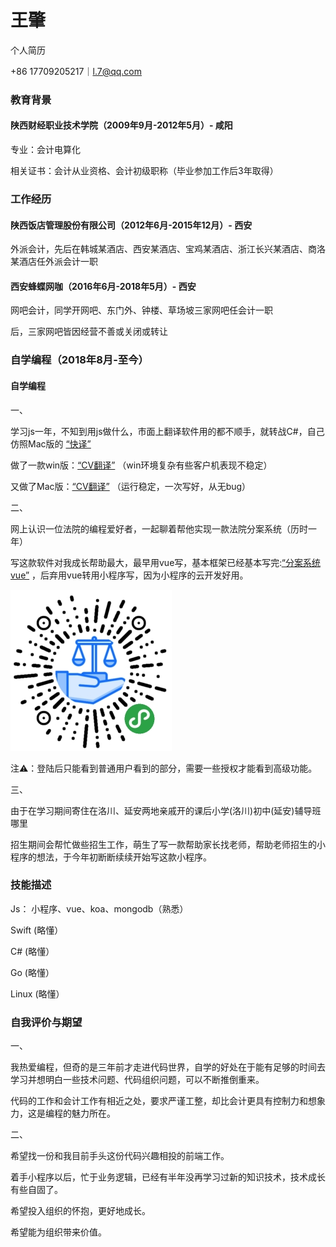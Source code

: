 # 王肇
个人简历

 +86 17709205217｜l.7@qq.com
### 教育背景

#### 陕西财经职业技术学院（2009年9月-2012年5月）- 咸阳

专业：会计电算化

相关证书：会计从业资格、会计初级职称（毕业参加工作后3年取得）

### 工作经历

#### 陕西饭店管理股份有限公司（2012年6月-2015年12月）- 西安

外派会计，先后在韩城某酒店、西安某酒店、宝鸡某酒店、浙江长兴某酒店、商洛某酒店任外派会计一职

#### 西安蜂蝶网咖（2016年6月-2018年5月）- 西安

网吧会计，同学开网吧、东门外、钟楼、草场坡三家网吧任会计一职

后，三家网吧皆因经营不善或关闭或转让

### 自学编程（2018年8月-至今）

#### 自学编程
一、

学习js一年，不知到用js做什么，市面上翻译软件用的都不顺手，就转战C#，自己仿照Mac版的
[“快译”](https://itunes.apple.com/cn/app/%E5%BF%AB%E8%AF%91-%E5%A4%9A%E8%AF%AD%E8%A8%80%E6%99%BA%E8%83%BD%E5%AD%97%E5%85%B8/id1217010477?mt=12)

做了一款win版：[“CV翻译”](https://github.com/xyfll7/CV-translation) （win环境复杂有些客户机表现不稳定）

又做了Mac版：[“CV翻译”](https://github.com/xyfll7/CVtranslate) （运行稳定，一次写好，从无bug）

二、

网上认识一位法院的编程爱好者，一起聊着帮他实现一款法院分案系统（历时一年）

写这款软件对我成长帮助最大，最早用vue写，基本框架已经基本写完:[“分案系统vue”](https://github.com/xyfll7/fenansys)  ，后弃用vue转用小程序写，因为小程序的云开发好用。

![Image text](https://raw.githubusercontent.com/xyfll7/resume/master/image/gh_a1d8ca817441_258%20(1).jpg)

注⚠️：登陆后只能看到普通用户看到的部分，需要一些授权才能看到高级功能。

三、

由于在学习期间寄住在洛川、延安两地亲戚开的课后小学(洛川)初中(延安)辅导班哪里

招生期间会帮忙做些招生工作，萌生了写一款帮助家长找老师，帮助老师招生的小程序的想法，于今年初断断续续开始写这款小程序。



### 技能描述

Js： 小程序、vue、koa、mongodb（熟悉）

Swift (略懂）

C# (略懂）

Go (略懂）

Linux (略懂）

### 自我评价与期望

一、

我热爱编程，但奇的是三年前才走进代码世界，自学的好处在于能有足够的时间去学习并想明白一些技术问题、代码组织问题，可以不断推倒重来。

代码的工作和会计工作有相近之处，要求严谨工整，却比会计更具有控制力和想象力，这是编程的魅力所在。

二、

希望找一份和我目前手头这份代码兴趣相投的前端工作。

着手小程序以后，忙于业务逻辑，已经有半年没再学习过新的知识技术，技术成长有些自固了。

希望投入组织的怀抱，更好地成长。

希望能为组织带来价值。

